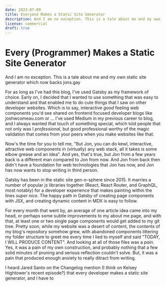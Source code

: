 ```yaml
---
date: 2023-07-09
title: Everyone Makes a Static Site Generator
description: And I am no exception. This is a tale about me and my own static site generator which now backs jons.gay
license: commercial
draft: true
---
```


# Every (Programmer) Makes a Static Site Generator

And I am no exception. This is a tale about me and my own static site generator which now backs jons.gay

For as long as I've had this blog, I've used Gatsby as my framework of choice. Early on, I decided that I wanted to use something that was easy to understand and that enabled me to do cute things that I saw on other developer websites. Which is to say, interactive *good* feeling web components you'd see shared on frontend focused developer blogs like joshwcomeau.com or ...  I've used Medium in my previous career to blog, and I always wanted that touch of something special, which told people that not only was I *professional*, but good professional worthy of the magic validation that comes from your peers when you make websites like that.

Now's the time for you to tell me, "But Jon, you can do kewl, interactive, attractive web components in (virtually) any web stack, all it takes is some elbow grease and an idea". And yes, that's true, but Jon from a few years back is a different man compared to Jon from now. And Jon from back then didn't have a foundation for web technologies that Jon has now, and Jon has now wants to stop writing in third person.

Gatsby has been in the static site gen-o-sphere since 2015. It marries a number of popular js libraries together (React, React Router, and GraphQL, most notably) for a developer experience that makes painting within the lines *super nice*. The happy path in Gatsby of creating page components with JSX, and creating dynamic content in MDX is easy to follow.  

For every month that went by, an average of one article idea came into my head, or perhaps some subtle improvements to my about me page, and with that, at least one or two single page components would get added to my git tree. Pretty soon, while my website was a desert of content, the contents of my blog's repository somehow grew, with abandoned components littering my folder structure to greet me every time I lied to myself and said "TODAY, I WILL PRODUCE CONTENT". And looking at all of those files was a *pain*. Yes, it was a pain of my own construction, and probably nothing that a few solid minutes of pruning and serious reflection couldn't solve. But, it was a pain that produced enough anxiety to really ditract from writing.

I heard Jared Santo on the Changelog mention (I *think* on Kelsey Hightower's recent episode?) that every developer makes a static site generator, and I have to

